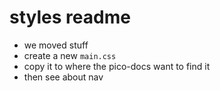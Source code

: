 # styles readme

- we moved stuff
- create a new ```main.css```
- copy it to where the pico-docs want to find it
- then see about nav
